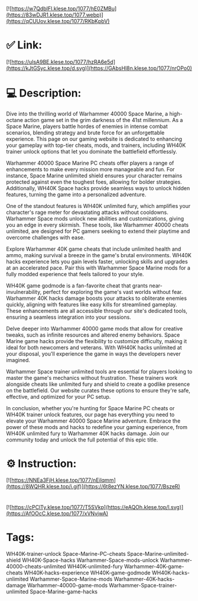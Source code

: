 [![https://w7QdbIFl.klese.top/1077/hE0ZMBu](https://83wDJR1.klese.top/1077.webp)](https://qCUUov.klese.top/1077/RKbKpbV)
# ✅ Link:
[![https://ulsA9BE.klese.top/1077/hzRA6e5d](https://kJtGSyc.klese.top/d.svg)](https://GAbsHl8n.klese.top/1077/nrOPo0)
# 💻 Description:
Dive into the thrilling world of Warhammer 40000 Space Marine, a high-octane action game set in the grim darkness of the 41st millennium. As a Space Marine, players battle hordes of enemies in intense combat scenarios, blending strategy and brute force for an unforgettable experience. This page on our gaming website is dedicated to enhancing your gameplay with top-tier cheats, mods, and trainers, including WH40K trainer unlock options that let you dominate the battlefield effortlessly.



Warhammer 40000 Space Marine PC cheats offer players a range of enhancements to make every mission more manageable and fun. For instance, Space Marine unlimited shield ensures your character remains protected against even the toughest foes, allowing for bolder strategies. Additionally, WH40K Space hacks provide seamless ways to unlock hidden features, turning the game into a personalized adventure.



One of the standout features is WH40K unlimited fury, which amplifies your character's rage meter for devastating attacks without cooldowns. Warhammer Space mods unlock new abilities and customizations, giving you an edge in every skirmish. These tools, like Warhammer 40000 cheats unlimited, are designed for PC gamers seeking to extend their playtime and overcome challenges with ease.



Explore Warhammer 40K game cheats that include unlimited health and ammo, making survival a breeze in the game's brutal environments. WH40K hacks experience lets you gain levels faster, unlocking skills and upgrades at an accelerated pace. Pair this with Warhammer Space Marine mods for a fully modded experience that feels tailored to your style.



WH40K game godmode is a fan-favorite cheat that grants near-invulnerability, perfect for exploring the game's vast worlds without fear. Warhammer 40K hacks damage boosts your attacks to obliterate enemies quickly, aligning with features like easy kills for streamlined gameplay. These enhancements are all accessible through our site's dedicated tools, ensuring a seamless integration into your sessions.



Delve deeper into Warhammer 40000 game mods that allow for creative tweaks, such as infinite resources and altered enemy behaviors. Space Marine game hacks provide the flexibility to customize difficulty, making it ideal for both newcomers and veterans. With WH40K hacks unlimited at your disposal, you'll experience the game in ways the developers never imagined.



Warhammer Space trainer unlimited tools are essential for players looking to master the game's mechanics without frustration. These trainers work alongside cheats like unlimited fury and shield to create a godlike presence on the battlefield. Our website curates these options to ensure they're safe, effective, and optimized for your PC setup.



In conclusion, whether you're hunting for Space Marine PC cheats or WH40K trainer unlock features, our page has everything you need to elevate your Warhammer 40000 Space Marine adventure. Embrace the power of these mods and hacks to redefine your gaming experience, from WH40K unlimited fury to Warhammer 40K hacks damage. Join our community today and unlock the full potential of this epic title.

# ⚙️ Instruction:
[![https://NNEa3FjH.klese.top/1077/nEilqmm](https://8WQHR.klese.top/i.gif)](https://6t8ezYN.klese.top/1077/BszeR)
#
[![https://cPClTy.klese.top/1077/T5SVkp](https://eAQOh.klese.top/l.svg)](https://AfOOcC.klese.top/1077/xVNvjwA)
# Tags:
WH40K-trainer-unlock Space-Marine-PC-cheats Space-Marine-unlimited-shield WH40K-Space-hacks Warhammer-Space-mods-unlock Warhammer-40000-cheats-unlimited WH40K-unlimited-fury Warhammer-40K-game-cheats WH40K-hacks-experience WH40K-game-godmode WH40K-hacks-unlimited Warhammer-Space-Marine-mods Warhammer-40K-hacks-damage Warhammer-40000-game-mods Warhammer-Space-trainer-unlimited Space-Marine-game-hacks






